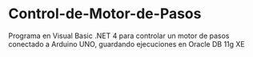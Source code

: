 # Control-de-Motor-de-Pasos
Programa en Visual Basic .NET 4 para controlar un motor de pasos conectado a Arduino UNO, guardando ejecuciones en Oracle DB 11g XE
